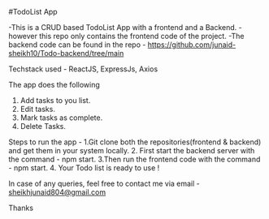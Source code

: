 #TodoList App

-This is a CRUD based TodoList App with a frontend and a Backend.
-however this repo only contains the frontend code of the project.
-The backend code can be found in the repo - https://github.com/junaid-sheikh10/Todo-backend/tree/main

Techstack used - ReactJS, ExpressJs, Axios

The app does the following 
1. Add tasks to you list.
2.  Edit tasks.
3. Mark tasks as complete.
4. Delete Tasks.

Steps to run the app - 
1.Git clone both the repositories(frontend & backend) and get them in your system locally.
2. First start the backend server with the command - npm start.
3.Then run the frontend code with the command - npm start.
4. Your Todo list is ready to use !


In case of any queries, feel free to contact me via email - 
sheikhjunaid804@gmail.com 

Thanks 
